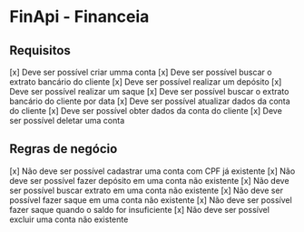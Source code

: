 # FinApi - Financeia

## Requisitos
[x] Deve ser possível criar umma conta
[x] Deve ser possível buscar o extrato bancário do cliente
[x] Deve ser possível realizar um depósito
[x] Deve ser possível realizar um saque
[x] Deve ser possível buscar o extrato bancário do cliente por data
[x] Deve ser possível atualizar dados da conta do cliente
[x] Deve ser possível obter dados da conta do cliente
[x] Deve ser possível deletar uma conta

## Regras de negócio
[x] Não deve ser possível cadastrar uma conta com CPF já existente
[x] Não deve ser possível fazer depósito em uma conta não existente
[x] Não deve ser possível buscar extrato em uma conta não existente
[x] Não deve ser possível fazer saque em uma conta não existente
[x] Não deve ser possível fazer saque quando o saldo for insuficiente
[x] Não deve ser possível excluir uma conta não existente